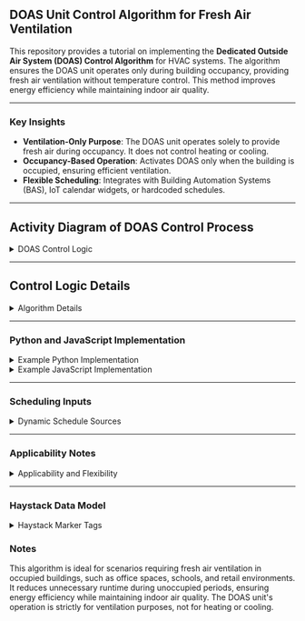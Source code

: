 ## DOAS Unit Control Algorithm for Fresh Air Ventilation

This repository provides a tutorial on implementing the **Dedicated Outside Air System (DOAS) Control Algorithm** for HVAC systems. The algorithm ensures the DOAS unit operates only during building occupancy, providing fresh air ventilation without temperature control. This method improves energy efficiency while maintaining indoor air quality.

---

### Key Insights
- **Ventilation-Only Purpose**: The DOAS unit operates solely to provide fresh air during occupancy. It does not control heating or cooling.
- **Occupancy-Based Operation**: Activates DOAS only when the building is occupied, ensuring efficient ventilation.
- **Flexible Scheduling**: Integrates with Building Automation Systems (BAS), IoT calendar widgets, or hardcoded schedules.

---

## Activity Diagram of DOAS Control Process

<details>
  <summary>DOAS Control Logic</summary>

```mermaid
graph TD

    subgraph Initialization["Initialization"]
        Start[Start] --> CheckOccupancy["Check if Building is Occupied"]
    end

    subgraph OccupancyCheck["Occupancy Check"]
        CheckOccupancy -->|Yes| ActivateDOAS["Activate DOAS for Ventilation"]
        CheckOccupancy -->|No| DeactivateDOAS["Deactivate DOAS"]
        
        ActivateDOAS --> LogActivated["Release DOAS to BAS Control"]
        DeactivateDOAS --> OverrideEquipOff["Override Equip Off"]
        
        LogActivated --> WaitForNextCheck["Sleep 1 Minute"]
        OverrideEquipOff --> WaitForNextCheck["Sleep 1 Minute"]
        
        WaitForNextCheck --> CheckOccupancy
    end

   %% Styles for Highlighting
   style CheckSchedule fill:#f9f,stroke:#333,stroke-width:2px
   style ActivateDOAS fill:#ccf,stroke:#333,stroke-width:2px
   style DeactivateDOAS fill:#ccf,stroke:#333,stroke-width:2px
   style OverrideEquipOff fill:#fcc,stroke:#333,stroke-width:2px
   style LogActivated fill:#cfc,stroke:#333,stroke-width:2px

   %% Additional Notes for Context
   Note["Additional Notes: Occupancy should NOT be derived from a BAS schedule. Use IoT calendar widget or hard coded actual building occupancy hours."]
   VentilationPurpose["The DOAS is activated solely for ventilation purposes, ensuring fresh air supply when the building is occupied. Temperature control is handled separately."]

```

</details>

---

## Control Logic Details

<details>
  <summary>Algorithm Details</summary>

### Aim
Ensure the DOAS unit operates only when the building is occupied to minimize energy use while maintaining ventilation requirements.

---

### Level of Complexity
Low

---

### Potential Savings
Moderate

---

### Process
1. **Check Current Time**: Compare the current time against the building schedule sourced from:
   - **BAS**: Using BACnet or similar protocols.
   - **IoT Calendar Widget**: For user-configurable schedules.
   - **Hardcoded Values**: Directly set start/stop times and occupied days.
2. **Apply Overrides**:
   - **If Unoccupied**: Override the occupancy command to turn the DOAS unit off.
   - **If Occupied**: Release the control back to the BAS to operate normally.

---

### Adjustable Algorithm Variables
- **Building Start Time**: Defines when occupancy begins.
- **Building End Time**: Defines when occupancy ends.
- **Days of Week**: Specifies occupied days.
- **Override Command**: Command to turn off the DOAS unit.
- **Release Command**: Command to allow normal BAS operation.

</details>

---


### Python and JavaScript Implementation

<details>
  <summary>Example Python Implementation</summary>

```bash
$ python doas_unit_control.py
```

Example Output:
```
Starting DOAS Unit Control...
Monday 07:00: Building is occupied. Release to BAS control. Command: Release_Control
Monday 19:00: Building is unoccupied. Override equipment off. Command: DOAS_Off
Tuesday 07:00: Building is occupied. Release to BAS control. Command: Release_Control
...
```

</details>

<details>
  <summary>Example JavaScript Implementation</summary>

```bash
$ node doasUnitControl.js
```

Example Output:
```
Starting DOAS Unit Control Simulation...
Monday 07:00: Building is occupied. Release to BAS control. Command: Release_Control
Monday 19:00: Building is unoccupied. Override equipment off. Command: DOAS_Off
...
```

</details>

---

### Scheduling Inputs

<details>
  <summary>Dynamic Schedule Sources</summary>

The DOAS algorithm allows schedules to be sourced dynamically from:
- **Building Automation System (BAS)**: Using BACnet or similar communication protocols.
- **IoT Calendar Widget**: For user-configurable schedules.
- **Hardcoded Values**: Static start/stop times and occupied days.

</details>

---

### Applicability Notes

<details>
  <summary>Applicability and Flexibility</summary>

This algorithm is ideal for standalone DOAS units in HVAC systems that use:
- **Heat Pumps**
- **VRF Technologies**

It provides flexible scheduling to ensure ventilation tailored to the building’s occupancy patterns.

</details>

---

### Haystack Data Model

<details>
  <summary>Haystack Marker Tags</summary>

The algorithm requires proper Haystack markers and tags for managing the DOAS unit operation effectively:

| **Point Name**                        | **navName**             | **Marker Tags in Haystack**               |
|---------------------------------------|-------------------------|--------------------------------------------|
| **Building Occupancy Schedule**       | `buildingOccSchedule`   | `schedule`, `building`, `occ`             |
| **DOAS Occupancy Command**            | `doasOccCmd`            | `doas`, `occ`, `cmd`                      |
| **DOAS Status**                       | `doasStatus`            | `doas`, `status`                          |

</details>


### Notes
This algorithm is ideal for scenarios requiring fresh air ventilation in occupied buildings, such as office spaces, schools, and retail environments. It reduces unnecessary runtime during unoccupied periods, ensuring energy efficiency while maintaining indoor air quality. The DOAS unit's operation is strictly for ventilation purposes, not for heating or cooling.

